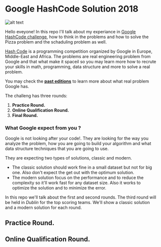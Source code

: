 # Google HashCode Solution 2018

![alt text](https://storage.googleapis.com/gweb-uniblog-publish-prod/images/hashcode_hero.max-1000x1000.png)

Hello eveyone!
In this repo I'll talk about my experiance in [Google HashCode challenge](https://hashcode.withgoogle.com/), how to think in the problems and how to solve the Pizza problem and the schaduling problem as well.

[Hash Code](https://hashcode.withgoogle.com/) is a programming competition organized by Google in Europe, Middle-East and Africa. The problems are real engineering problem from Google and that what make it spaceil so you may learn more how to recrute your skills in math, programming, data structure and more to solve a real problem.

You may check the [**past editions**](https://hashcode.withgoogle.com/past_editions.html) to learn more about what real problem Google has.

The challeng has three rounds:
  1. __Practice Round.__
  2. __Online Qualification Round.__
  3. __Final Round.__

### What Google expect from you ?
Google is not looking after your code!. They are looking for the way you analyze the problem, how you are going to build your algorithm and what data structure techniques that you are going to use.

They are expecting two types of solutions, classic and modern.
* The classic solution should work fine in a small dataset but not for big one. Also don't expect the get out with the optimum solution. 
* The modern solution focus on the performance and to reduce the complexity so it'll work fast for any dataset size. Also it works to optimize the solution and to minimize the error.

In this repo we'll talk about the first and second rounds. The third round will be held in *Dublin* for the top scoring teams.
We'll show a classic solution and a modern solution for each round.

## __Practice Round.__


## __Online Qualification Round.__
